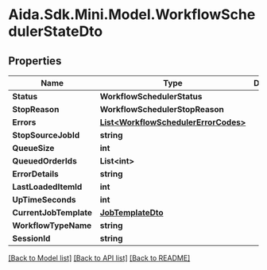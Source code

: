 # Aida.Sdk.Mini.Model.WorkflowSchedulerStateDto

## Properties

Name | Type | Description | Notes
------------ | ------------- | ------------- | -------------
**Status** | **WorkflowSchedulerStatus** |  | [optional] 
**StopReason** | **WorkflowSchedulerStopReason** |  | [optional] 
**Errors** | [**List&lt;WorkflowSchedulerErrorCodes&gt;**](WorkflowSchedulerErrorCodes.md) |  | [optional] 
**StopSourceJobId** | **string** |  | [optional] 
**QueueSize** | **int** |  | [optional] 
**QueuedOrderIds** | **List&lt;int&gt;** |  | [optional] 
**ErrorDetails** | **string** |  | [optional] 
**LastLoadedItemId** | **int** |  | [optional] 
**UpTimeSeconds** | **int** |  | [optional] 
**CurrentJobTemplate** | [**JobTemplateDto**](JobTemplateDto.md) |  | [optional] 
**WorkflowTypeName** | **string** |  | [optional] 
**SessionId** | **string** |  | [optional] 

[[Back to Model list]](../README.md#documentation-for-models) [[Back to API list]](../README.md#documentation-for-api-endpoints) [[Back to README]](../README.md)

